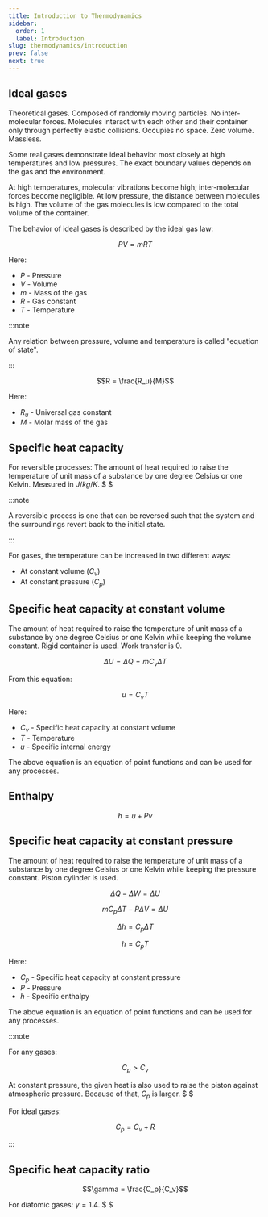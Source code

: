 ```yaml
---
title: Introduction to Thermodynamics
sidebar:
  order: 1
  label: Introduction
slug: thermodynamics/introduction
prev: false
next: true
---
```


## Ideal gases

Theoretical gases. Composed of randomly moving particles. No inter-molecular forces. Molecules interact with each other and their container only through perfectly elastic collisions. Occupies no space. Zero volume. Massless.

Some real gases demonstrate ideal behavior most closely at high temperatures and low pressures. The exact boundary values depends on the gas and the environment.

At high temperatures, molecular vibrations become high; inter-molecular forces become negligible. At low pressure, the distance between molecules is high. The volume of the gas molecules is low compared to the total volume of the container.

The behavior of ideal gases is described by the ideal gas law:

```math
PV = mRT
```

Here:
- $P$ - Pressure
- $V$ - Volume
- $m$ - Mass of the gas
- $R$ - Gas constant
- $T$ - Temperature

:::note

Any relation between pressure, volume and temperature is called "equation of state".

:::

```math
R = \frac{R_u}{M}
```

Here:
- $R_u$ - Universal gas constant
- $M$ - Molar mass of the gas

## Specific heat capacity

For reversible processes: The amount of heat required to raise the temperature of unit mass of a substance by one degree Celsius or one Kelvin. Measured in $J/kg/K$. $ $

:::note

A reversible process is one that can be reversed such that the system and the surroundings revert back to the initial state.

:::

For gases, the temperature can be increased in two different ways:
- At constant volume ($C_v$)
- At constant pressure ($C_p$)

## Specific heat capacity at constant volume

The amount of heat required to raise the temperature of unit mass of a substance by one degree Celsius or one Kelvin while keeping the volume constant. Rigid container is used. Work transfer is 0.

```math
\Delta U = \Delta Q = m C_v \Delta T
```

From this equation:

```math
u = C_v T
```

Here:
- $C_v$ - Specific heat capacity at constant volume
- $T$ - Temperature
- $u$ - Specific internal energy

The above equation is an equation of point functions and can be used for any processes.

## Enthalpy

```math
h = u + Pv
```

## Specific heat capacity at constant pressure

The amount of heat required to raise the temperature of unit mass of a substance by one degree Celsius or one Kelvin while keeping the pressure constant. Piston cylinder is used.

```math
\Delta Q - \Delta W = \Delta U
```

```math
m C_p \Delta T - P \Delta V = \Delta U
```

```math
\Delta h = C_p \Delta T
```

```math
h = C_p T
```

Here:
- $C_p$ - Specific heat capacity at constant pressure
- $P$ - Pressure
- $h$ - Specific enthalpy

The above equation is an equation of point functions and can be used for any processes.

:::note

For any gases:
```math
C_p \gt C_v
```

At constant pressure, the given heat is also used to raise the piston against atmospheric pressure. Because of that, $C_p$ is larger. $ $

For ideal gases:
```math
C_p = C_v + R
```

:::

## Specific heat capacity ratio

```math
\gamma = \frac{C_p}{C_v}
```

For diatomic gases: $\gamma = 1.4$. $ $

